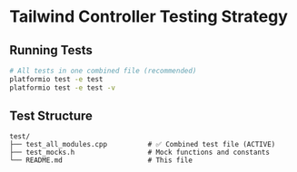 # Tailwind Controller Testing Strategy

## Running Tests

```bash
# All tests in one combined file (recommended)
platformio test -e test
platformio test -e test -v
```
## Test Structure

```
test/
├── test_all_modules.cpp          # ✅ Combined test file (ACTIVE)
├── test_mocks.h                  # Mock functions and constants
└── README.md                     # This file
```
